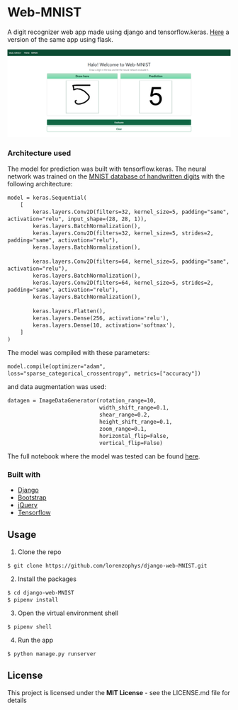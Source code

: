 # Web-MNIST
A digit recognizer web app made using django and tensorflow.keras. 
[Here](https://github.com/lorenzophys/web-MNIST) a version of the same app using flask.

![preview](./web_MNIST/static/preview.png)

### Architecture used

The model for prediction was built with tensorflow.keras.
The neural network was trained on the [MNIST database of handwritten digits](http://yann.lecun.com/exdb/mnist/)
with the following architecture:
```
model = keras.Sequential(
    [
        keras.layers.Conv2D(filters=32, kernel_size=5, padding="same", activation="relu", input_shape=(28, 28, 1)),
        keras.layers.BatchNormalization(),
        keras.layers.Conv2D(filters=32, kernel_size=5, strides=2, padding="same", activation="relu"),
        keras.layers.BatchNormalization(),
        
        keras.layers.Conv2D(filters=64, kernel_size=5, padding="same", activation="relu"),
        keras.layers.BatchNormalization(),
        keras.layers.Conv2D(filters=64, kernel_size=5, strides=2, padding="same", activation="relu"),
        keras.layers.BatchNormalization(),
        
        keras.layers.Flatten(),
        keras.layers.Dense(256, activation='relu'),
        keras.layers.Dense(10, activation='softmax'),
    ]
)
```
The model was compiled with these parameters:

```
model.compile(optimizer="adam", loss="sparse_categorical_crossentropy", metrics=["accuracy"])
```
and data augmentation was used:

```
datagen = ImageDataGenerator(rotation_range=10,
                             width_shift_range=0.1,
                             shear_range=0.2,
                             height_shift_range=0.1,
                             zoom_range=0.1,
                             horizontal_flip=False,
                             vertical_flip=False)
```

The full notebook where the model was tested can be found [here](https://github.com/lorenzophys/deep-learning-playground/blob/main/MNIST_handwritten_digits/MNIST_digit_CNN_data_augmentation.ipynb).
### Built with

* [Django](https://www.djangoproject.com/)  
* [Bootstrap](https://getbootstrap.com/)   
* [jQuery](https://jquery.com/)  
* [Tensorflow](https://www.tensorflow.org/)

## Usage

1. Clone the repo
```console
$ git clone https://github.com/lorenzophys/django-web-MNIST.git
```

2. Install the packages
```console
$ cd django-web-MNIST
$ pipenv install
```

3. Open the virtual environment shell
```console
$ pipenv shell
```

4. Run the app
```console
$ python manage.py runserver
```

## License
This project is licensed under the **MIT License** - see the LICENSE.md file for details
